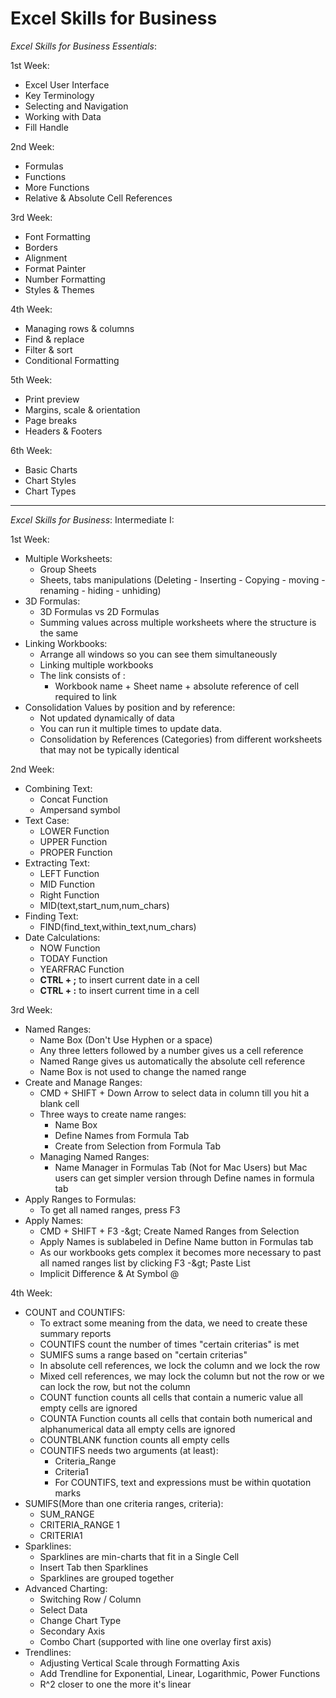 # **Excel Skills for Business**

_Excel Skills for Business Essentials_:

1st Week:

- Excel User Interface
- Key Terminology
- Selecting and Navigation
- Working with Data
- Fill Handle

2nd Week:

- Formulas
- Functions
- More Functions
- Relative &amp; Absolute Cell References

3rd Week:

- Font Formatting
- Borders
- Alignment
- Format Painter
- Number Formatting
- Styles &amp; Themes

4th Week:

- Managing rows &amp; columns
- Find &amp; replace
- Filter &amp; sort
- Conditional Formatting

5th Week:

- Print preview
- Margins, scale &amp; orientation
- Page breaks
- Headers &amp; Footers

6th Week:

- Basic Charts
- Chart Styles
- Chart Types

-----

_Excel Skills for Business_: Intermediate I:

1st Week:

- Multiple Worksheets:
  - Group Sheets
  - Sheets, tabs manipulations (Deleting - Inserting - Copying - moving -renaming - hiding - unhiding)
- 3D Formulas:
  - 3D Formulas vs 2D Formulas
  - Summing values across multiple worksheets where the structure is the same
- Linking Workbooks:
  - Arrange all windows so you can see them simultaneously
  - Linking multiple workbooks
  - The link consists of :
    - Workbook name + Sheet name + absolute reference of cell required to link
- Consolidation Values by position and by reference:
  - Not updated dynamically of data
  - You can run it multiple times to update data.
  - Consolidation by References (Categories) from different worksheets that may not be typically identical

2nd Week:

- Combining Text:
  - Concat Function
  - Ampersand symbol
- Text Case:
  - LOWER Function
  - UPPER Function
  - PROPER Function
- Extracting Text:
  - LEFT Function
  - MID Function
  - Right Function
  - MID(text,start\_num,num\_chars)
- Finding Text:
  - FIND(find\_text,within\_text,num\_chars)
- Date Calculations:
  - NOW Function
  - TODAY Function
  - YEARFRAC Function
  - **CTRL + ;** to insert current date in a cell
  - **CTRL + :** to insert current time in a cell

3rd Week:

- Named Ranges:
  - Name Box (Don&#39;t Use Hyphen or a space)
  - Any three letters followed by a number gives us a cell reference
  - Named Range gives us automatically the absolute cell reference
  - Name Box is not used to change the named range
- Create and Manage Ranges:
  - CMD + SHIFT + Down Arrow to select data in column till you hit a blank cell
  - Three ways to create name ranges:
    - Name Box
    - Define Names from Formula Tab
    - Create from Selection from Formula Tab
  - Managing Named Ranges:
    - Name Manager in Formulas Tab (Not for Mac Users) but Mac users can get simpler version through Define names in formula tab
- Apply Ranges to Formulas:
  - To get all named ranges, press F3
- Apply Names:
  - CMD + SHIFT + F3 -\&gt; Create Named Ranges from Selection
  - Apply Names is sublabeled in Define Name button in Formulas tab
  - As our workbooks gets complex it becomes more necessary to past all named ranges list by clicking F3 -\&gt; Paste List
  - Implicit Difference &amp; At Symbol @

4th Week:

- COUNT and COUNTIFS:
  - To extract some meaning from the data, we need to create these summary reports
  - COUNTIFS count the number of times &quot;certain criterias&quot; is met
  - SUMIFS sums a range based on &quot;certain criterias&quot;
  - In absolute cell references, we lock the column and we lock the row
  - Mixed cell references, we may lock the column but not the row or we can lock the row, but not the column
  - COUNT function counts all cells that contain a numeric value all empty cells are ignored
  - COUNTA Function counts all cells that contain both numerical and alphanumerical data all empty cells are ignored
  - COUNTBLANK function counts all empty cells
  - COUNTIFS needs two arguments (at least):
    - Criteria\_Range
    - Criteria1
    - For COUNTIFS, text and expressions must be within quotation marks
- SUMIFS(More than one criteria ranges, criteria):
  - SUM\_RANGE
  - CRITERIA\_RANGE 1
  - CRITERIA1
- Sparklines:
  - Sparklines are min-charts that fit in a Single Cell
  - Insert Tab then Sparklines
  - Sparklines are grouped together
- Advanced Charting:
  - Switching Row / Column
  - Select Data
  - Change Chart Type
  - Secondary Axis
  - Combo Chart (supported with line one overlay first axis)
- Trendlines:
  - Adjusting Vertical Scale through Formatting Axis
  - Add Trendline for Exponential, Linear, Logarithmic, Power Functions
  - R^2 closer to one the more it&#39;s linear